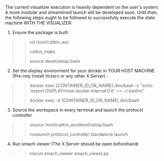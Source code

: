 The current visualizer execution is heavily dependent on the user's system. A more modular and streamlined launch will be developed soon. 
Until then, the following steps ought to be followed to successfully execute the state machine WITH THE VISUALIZER:
1. Ensure the package is built:
>>cd /root/catkin_ws/
>>
>>catkin_make
>>
>>source devel/setup.bash

2. Set the display environment for your docker in YOUR HOST MACHINE (Pre-req: Install Vcxsrv or any other X Server) : 
>>docker exec [CONTAINER_ID_OR_NAME] /bin/bash -c "echo 'export DISPLAY=host.docker.internal:0.0' >> ~/.bashrc"
>>
>>docker exec -it [CONTAINER_ID_OR_NAME] /bin/bash

3. Source the workspace in every terminal and launch the protocol controller
>>source /root/catkin_ws/devel/setup.bash
>>
>>roslaunch protocol_controller standalone.launch

4. Run smach viewer (The X Server should be open beforehand)
>>rosrun smach_viewer smach_viewer.py
